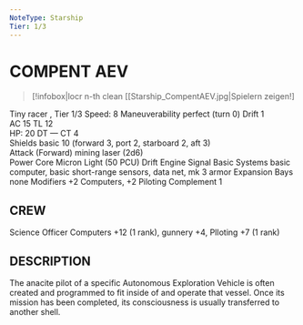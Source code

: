 ```yaml
---
NoteType: Starship
Tier: 1/3
---
```

# COMPENT AEV
> [!infobox|locr n-th clean
>  [[Starship_CompentAEV.jpg|Spielern zeigen!]
> 
Tiny racer , Tier 1/3
Speed: 8
Maneuverability perfect (turn 0)
Drift 1  
AC 15
TL 12  
HP: 20
DT —
CT 4  
Shields basic 10 (forward 3, port 2, starboard 2, aft 3)  
Attack (Forward) mining laser (2d6)  
Power Core Micron Light (50 PCU)
Drift Engine Signal Basic
Systems basic computer, basic short-range sensors, data net, mk 3 armor
Expansion Bays none
Modifiers +2 Computers, +2 Piloting
Complement 1

## CREW

Science Officer Computers +12 (1 rank), gunnery +4, PIloting +7 (1 rank)

## DESCRIPTION

The anacite pilot of a specific Autonomous Exploration Vehicle is often created and programmed to fit inside of and operate that vessel. Once its mission has been completed, its consciousness is usually transferred to another shell.
